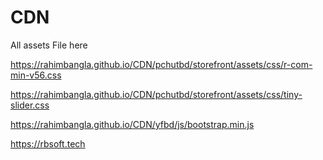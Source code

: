 # CDN
All assets File here

https://rahimbangla.github.io/CDN/pchutbd/storefront/assets/css/r-com-min-v56.css

https://rahimbangla.github.io/CDN/pchutbd/storefront/assets/css/tiny-slider.css

https://rahimbangla.github.io/CDN/yfbd/js/bootstrap.min.js

https://rbsoft.tech
